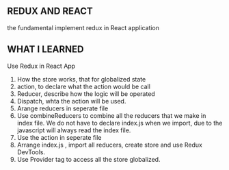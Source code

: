 ## REDUX AND REACT
the fundamental implement redux in React application

## WHAT I LEARNED
Use Redux in React App
1. How the store works, that for globalized state
2. action, to declare what the action would be call
3. Reducer, describe how the logic will be operated
4. Dispatch, whta the action will be used.
5. Arange reducers in seperate file
6. Use combineReducers to combine all the reducers that we make in index file. We do not have to declare index.js when we import, due to the javascript will always read the index file.
7. Use the action in seperate file
8. Arrange index.js , import all reducers, create store and use Redux DevTools. 
9. Use Provider tag to access all the store globalized.